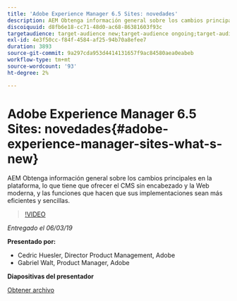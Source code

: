 ```yaml
---
title: 'Adobe Experience Manager 6.5 Sites: novedades'
description: AEM Obtenga información general sobre los cambios principales en la plataforma, lo que tiene que ofrecer el CMS sin encabezado y la Web moderna, y las funciones que hacen que sus implementaciones sean más eficientes y sencillas.
discoiquuid: d8fb6e18-cc71-48d0-ac68-86381603f93c
targetaudience: target-audience new;target-audience ongoing;target-audience upgrader
exl-id: 4e3f50cc-f84f-4584-af25-94b70a8efee7
duration: 3893
source-git-commit: 9a297cda953d4414131657f9ac84580aea0eabeb
workflow-type: tm+mt
source-wordcount: '93'
ht-degree: 2%

---
```


# Adobe Experience Manager 6.5 Sites: novedades{#adobe-experience-manager-sites-what-s-new}

AEM Obtenga información general sobre los cambios principales en la plataforma, lo que tiene que ofrecer el CMS sin encabezado y la Web moderna, y las funciones que hacen que sus implementaciones sean más eficientes y sencillas.

>[!VIDEO](https://video.tv.adobe.com/v/26368/?quality=9)

*Entregado el 06/03/19*

**Presentado por:**

* Cedric Huesler, Director Product Management, Adobe
* Gabriel Walt, Product Manager, Adobe

**Diapositivas del presentador**

[Obtener archivo](assets/aem65-whatsnewgem-march6.pdf)
